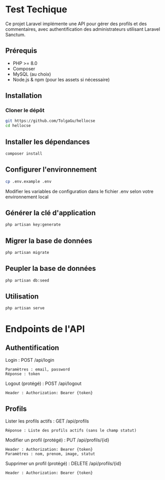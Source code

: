 # Test Techique

Ce projet Laravel implémente une API pour gérer des profils et des commentaires, avec authentification des administrateurs utilisant Laravel Sanctum. 

## Prérequis

- PHP >= 8.0
- Composer
- MySQL (au choix)
- Node.js & npm (pour les assets si nécessaire)

## Installation

### Cloner le dépôt

```bash
git https://github.com/TolgaGu/hellocse
cd hellocse
```

## Installer les dépendances
```bash
composer install
```

## Configurer l'environnement
```bash
cp .env.example .env
```

Modifier les variables de configuration dans le fichier .env selon votre environnement local


## Générer la clé d'application
```bash
php artisan key:generate
```


## Migrer la base de données
```bash
php artisan migrate

```

## Peupler la base de données
```bash
php artisan db:seed
```

## Utilisation
```bash
php artisan serve
```

# Endpoints de l'API

## Authentification
Login : POST /api/login

    Paramètres : email, password
    Réponse : token

Logout (protégé) : POST /api/logout

    Header : Authorization: Bearer {token}

## Profils

Lister les profils actifs : GET /api/profils

    Réponse : Liste des profils actifs (sans le champ statut)

Modifier un profil (protégé) : PUT /api/profils/{id}

    Header : Authorization: Bearer {token}
    Paramètres : nom, prenom, image, statut

Supprimer un profil (protégé) : DELETE /api/profils/{id}

    Header : Authorization: Bearer {token}